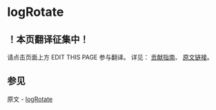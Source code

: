 # logRotate

## ！本页翻译征集中！

请点击页面上方 EDIT THIS PAGE 参与翻译。
详见：
[贡献指南]( https://github.com/JinMuInfo/MongoDB-Manual-zh/blob/master/CONTRIBUTING.md )、
[原文链接](  https://docs.mongodb.com/manual/reference/command/logRotate/  )。

## 参见

原文 - [logRotate]( https://docs.mongodb.com/manual/reference/command/logRotate/ )

